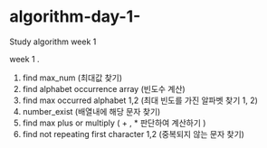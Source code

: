# algorithm-day-1-
Study algorithm week 1 

<Note > 
week 1 . 

1. find max_num (최대값 찾기) 
2. find alphabet occurrence array (빈도수 계산) 
3. find max occurred alphabet 1,2 (최대 빈도를 가진 알파벳 찾기 1, 2)
4. number_exist (배열내에 해당 문자 찾기)
5. find max plus or multiply ( + ,  *  판단하여 계산하기 ) 
6. find not repeating first character 1,2 (중복되지 않는 문자 찾기) 

